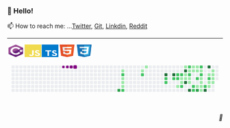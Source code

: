 
<!-- Title -->
<h3 align="left">👋 Hello!</h3>

<!-- About -->
📫 How to reach me: ...[Twitter](https://twitter.com/Brun0Freschi), [Git](https://github.com/BrunoFreschi), [Linkdin](https://www.linkedin.com/in/bruno-dos-santos-freschi-b61464206/), [Reddit](https://www.reddit.com/user/Brun0Freschi)

***

<!-- Image -->
  <img align="left" alt="Marcos-Csharp" height="30" width="40" src="https://raw.githubusercontent.com/devicons/devicon/master/icons/csharp/csharp-original.svg">
  <img align="left" alt="Marcos-Js" height="30" width="40" src="https://raw.githubusercontent.com/devicons/devicon/master/icons/javascript/javascript-plain.svg">
  <img align="left" alt="Marcos-Ts" height="30" width="40" src="https://raw.githubusercontent.com/devicons/devicon/master/icons/typescript/typescript-plain.svg">
  <img align="left" alt="Marcos-HTML" height="30" width="40" src="https://raw.githubusercontent.com/devicons/devicon/master/icons/html5/html5-original.svg">
  <img align="left" alt="Marcos-CSS" height="30" width="40" src="https://raw.githubusercontent.com/devicons/devicon/master/icons/css3/css3-original.svg">


<svg viewBox="-16 -32 880 192" width="880" height="192" xmlns="http://www.w3.org/2000/svg"><style>@keyframes c0{62.18%{fill:var(--c3)}62.2%,to{fill:var(--ce)}}@keyframes c1{10.59%{fill:var(--c1)}10.61%,to{fill:var(--ce)}}@keyframes c2{60.41%{fill:var(--c2)}60.43%,to{fill:var(--ce)}}@keyframes c3{12%{fill:var(--c1)}12.02%,to{fill:var(--ce)}}@keyframes c4{12.36%{fill:var(--c1)}12.38%,to{fill:var(--ce)}}@keyframes c5{12.71%{fill:var(--c1)}12.73%,to{fill:var(--ce)}}@keyframes c6{61.83%{fill:var(--c2)}61.85%,to{fill:var(--ce)}}@keyframes c7{15.89%{fill:var(--c1)}15.91%,to{fill:var(--ce)}}@keyframes c8{58.65%{fill:var(--c2)}58.67%,to{fill:var(--ce)}}@keyframes c9{16.6%{fill:var(--c1)}16.62%,to{fill:var(--ce)}}@keyframes ca{77.02%{fill:var(--c4)}77.04%,to{fill:var(--ce)}}@keyframes cb{55.47%{fill:var(--c2)}55.49%,to{fill:var(--ce)}}@keyframes cc{55.82%{fill:var(--c2)}55.84%,to{fill:var(--ce)}}@keyframes cd{76.32%{fill:var(--c4)}76.34%,to{fill:var(--ce)}}@keyframes ce{54.76%{fill:var(--c2)}54.78%,to{fill:var(--ce)}}@keyframes cf{54.05%{fill:var(--c2)}54.07%,to{fill:var(--ce)}}@keyframes cg{54.41%{fill:var(--c2)}54.43%,to{fill:var(--ce)}}@keyframes ch{31.09%{fill:var(--c1)}31.11%,to{fill:var(--ce)}}@keyframes ci{53.7%{fill:var(--c2)}53.72%,to{fill:var(--ce)}}@keyframes cj{30.03%{fill:var(--c1)}30.05%,to{fill:var(--ce)}}@keyframes ck{30.38%{fill:var(--c1)}30.4%,to{fill:var(--ce)}}@keyframes cl{52.64%{fill:var(--c2)}52.66%,to{fill:var(--ce)}}@keyframes cm{20.13%{fill:var(--c1)}20.15%,to{fill:var(--ce)}}@keyframes cn{74.9%{fill:var(--c4)}74.92%,to{fill:var(--ce)}}@keyframes co{43.45%{fill:var(--c1)}43.47%,to{fill:var(--ce)}}@keyframes cp{29.67%{fill:var(--c1)}29.69%,to{fill:var(--ce)}}@keyframes cq{73.84%{fill:var(--c4)}73.86%,to{fill:var(--ce)}}@keyframes cr{40.98%{fill:var(--c2)}41%,to{fill:var(--ce)}}@keyframes cs{40.63%{fill:var(--c1)}40.65%,to{fill:var(--ce)}}@keyframes ct{43.81%{fill:var(--c2)}43.83%,to{fill:var(--ce)}}@keyframes cu{29.32%{fill:var(--c1)}29.34%,to{fill:var(--ce)}}@keyframes cv{33.21%{fill:var(--c1)}33.23%,to{fill:var(--ce)}}@keyframes cw{72.78%{fill:var(--c4)}72.8%,to{fill:var(--ce)}}@keyframes cx{21.54%{fill:var(--c1)}21.56%,to{fill:var(--ce)}}@keyframes cy{27.55%{fill:var(--c1)}27.57%,to{fill:var(--ce)}}@keyframes cz{50.17%{fill:var(--c2)}50.19%,to{fill:var(--ce)}}@keyframes c10{50.52%{fill:var(--c2)}50.54%,to{fill:var(--ce)}}@keyframes c11{21.9%{fill:var(--c1)}21.92%,to{fill:var(--ce)}}@keyframes c12{22.25%{fill:var(--c1)}22.27%,to{fill:var(--ce)}}@keyframes c13{46.99%{fill:var(--c2)}47.01%,to{fill:var(--ce)}}@keyframes c14{34.27%{fill:var(--c1)}34.29%,to{fill:var(--ce)}}@keyframes c15{69.95%{fill:var(--c3)}69.97%,to{fill:var(--ce)}}@keyframes c16{45.57%{fill:var(--c2)}45.59%,to{fill:var(--ce)}}@keyframes c17{22.6%{fill:var(--c1)}22.62%,to{fill:var(--ce)}}@keyframes c18{44.87%{fill:var(--c2)}44.89%,to{fill:var(--ce)}}@keyframes c19{25.43%{fill:var(--c1)}25.45%,to{fill:var(--ce)}}@keyframes c1a{25.79%{fill:var(--c1)}25.81%,to{fill:var(--ce)}}@keyframes c1b{34.62%{fill:var(--c1)}34.64%,to{fill:var(--ce)}}@keyframes c1c{34.97%{fill:var(--c1)}34.99%,to{fill:var(--ce)}}@keyframes c1d{49.11%{fill:var(--c2)}49.13%,to{fill:var(--ce)}}@keyframes c1e{70.66%{fill:var(--c4)}70.68%,to{fill:var(--ce)}}@keyframes c1f{81.62%{fill:var(--c4)}81.64%,to{fill:var(--ce)}}@keyframes c1g{24.37%{fill:var(--c1)}24.39%,to{fill:var(--ce)}}@keyframes c1h{48.05%{fill:var(--c2)}48.07%,to{fill:var(--ce)}}@keyframes c1i{37.09%{fill:var(--c1)}37.11%,to{fill:var(--ce)}}@keyframes c1j{36.74%{fill:var(--c1)}36.76%,to{fill:var(--ce)}}@keyframes c1k{23.66%{fill:var(--c1)}23.68%,to{fill:var(--ce)}}@keyframes c1l{24.02%{fill:var(--c1)}24.04%,to{fill:var(--ce)}}@keyframes c1m{37.8%{fill:var(--c1)}37.82%,to{fill:var(--ce)}}@keyframes c1n{37.45%{fill:var(--c1)}37.47%,to{fill:var(--ce)}}@keyframes u0{10.59%{transform:scale(0,1)}10.61%,12%{transform:scale(.03,1)}12.02%,12.36%{transform:scale(.06,1)}12.38%,12.71%{transform:scale(.1,1)}12.73%,15.89%{transform:scale(.13,1)}15.91%,16.6%{transform:scale(.16,1)}16.62%,20.13%{transform:scale(.19,1)}20.15%,21.54%{transform:scale(.23,1)}21.56%,21.9%{transform:scale(.26,1)}21.92%,22.25%{transform:scale(.29,1)}22.27%,22.6%{transform:scale(.32,1)}22.62%,23.66%{transform:scale(.35,1)}23.68%,24.02%{transform:scale(.39,1)}24.04%,24.37%{transform:scale(.42,1)}24.39%,25.43%{transform:scale(.45,1)}25.45%,25.79%{transform:scale(.48,1)}25.81%,27.55%{transform:scale(.52,1)}27.57%,29.32%{transform:scale(.55,1)}29.34%,29.67%{transform:scale(.58,1)}29.69%,30.03%{transform:scale(.61,1)}30.05%,30.38%{transform:scale(.65,1)}30.4%,31.09%{transform:scale(.68,1)}31.11%,33.21%{transform:scale(.71,1)}33.23%,34.27%{transform:scale(.74,1)}34.29%,34.62%{transform:scale(.77,1)}34.64%,34.97%{transform:scale(.81,1)}34.99%,36.74%{transform:scale(.84,1)}36.76%,37.09%{transform:scale(.87,1)}37.11%,37.45%{transform:scale(.9,1)}37.47%,37.8%{transform:scale(.94,1)}37.82%,40.63%{transform:scale(.97,1)}40.65%,to{transform:scale(1,1)}}@keyframes u1{40.98%{transform:scale(0,1)}41%,to{transform:scale(1,1)}}@keyframes u2{43.45%{transform:scale(0,1)}43.47%,to{transform:scale(1,1)}}@keyframes u3{43.81%{transform:scale(0,1)}43.83%,44.87%{transform:scale(.06,1)}44.89%,45.57%{transform:scale(.11,1)}45.59%,46.99%{transform:scale(.17,1)}47.01%,48.05%{transform:scale(.22,1)}48.07%,49.11%{transform:scale(.28,1)}49.13%,50.17%{transform:scale(.33,1)}50.19%,50.52%{transform:scale(.39,1)}50.54%,52.64%{transform:scale(.44,1)}52.66%,53.7%{transform:scale(.5,1)}53.72%,54.05%{transform:scale(.56,1)}54.07%,54.41%{transform:scale(.61,1)}54.43%,54.76%{transform:scale(.67,1)}54.78%,55.47%{transform:scale(.72,1)}55.49%,55.82%{transform:scale(.78,1)}55.84%,58.65%{transform:scale(.83,1)}58.67%,60.41%{transform:scale(.89,1)}60.43%,61.83%{transform:scale(.94,1)}61.85%,to{transform:scale(1,1)}}@keyframes u4{62.18%{transform:scale(0,1)}62.2%,69.95%{transform:scale(.5,1)}69.97%,to{transform:scale(1,1)}}@keyframes u5{70.66%{transform:scale(0,1)}70.68%,72.78%{transform:scale(.14,1)}72.8%,73.84%{transform:scale(.29,1)}73.86%,74.9%{transform:scale(.43,1)}74.92%,76.32%{transform:scale(.57,1)}76.34%,77.02%{transform:scale(.71,1)}77.04%,81.62%{transform:scale(.86,1)}81.64%,to{transform:scale(1,1)}}@keyframes s0{0%,99.65%{transform:translate(0,-16px)}.35%{transform:translate(0,0)}10.25%{transform:translate(448px,0)}10.6%{transform:translate(448px,16px)}10.95%{transform:translate(464px,16px)}11.66%{transform:translate(464px,48px)}12.01%{transform:translate(448px,48px)}12.72%{transform:translate(448px,80px)}14.13%{transform:translate(512px,80px)}15.55%{transform:translate(512px,16px)}16.25%{transform:translate(544px,16px)}16.61%{transform:translate(544px,0)}20.14%{transform:translate(704px,0)}20.49%{transform:translate(704px,-16px)}21.2%{transform:translate(736px,-16px)}21.55%,41.34%{transform:translate(736px,0)}21.91%,45.94%{transform:translate(752px,0)}22.26%,27.92%{transform:translate(752px,16px)}23.67%{transform:translate(816px,16px)}24.03%,38.16%{transform:translate(816px,32px)}24.73%,38.87%{transform:translate(784px,32px)}25.09%{transform:translate(784px,48px)}25.44%{transform:translate(768px,48px)}25.8%{transform:translate(768px,64px)}26.5%{transform:translate(736px,64px)}27.56%{transform:translate(736px,16px)}28.27%{transform:translate(752px,32px)}28.62%{transform:translate(736px,32px)}28.98%,42.4%{transform:translate(736px,48px)}30.04%{transform:translate(688px,48px)}30.39%{transform:translate(688px,64px)}30.74%{transform:translate(672px,64px)}31.45%{transform:translate(672px,96px)}32.16%,73.14%{transform:translate(704px,96px)}32.51%,52.3%{transform:translate(704px,80px)}32.86%,72.44%{transform:translate(720px,80px)}33.22%{transform:translate(720px,64px)}33.92%{transform:translate(752px,64px)}34.28%,69.61%{transform:translate(752px,80px)}34.63%{transform:translate(768px,80px)}35.34%{transform:translate(768px,112px)}36.04%{transform:translate(800px,112px)}37.1%,48.41%{transform:translate(800px,64px)}37.46%{transform:translate(816px,64px)}39.22%{transform:translate(784px,16px)}40.64%{transform:translate(720px,16px)}40.99%{transform:translate(720px,0)}43.11%{transform:translate(704px,48px)}43.46%{transform:translate(704px,32px)}44.88%{transform:translate(768px,32px)}45.58%{transform:translate(768px,0)}47%{transform:translate(752px,48px)}48.06%{transform:translate(800px,48px)}48.76%{transform:translate(784px,64px)}49.12%,71.02%{transform:translate(784px,80px)}50.18%{transform:translate(736px,80px)}50.88%{transform:translate(736px,112px)}51.59%{transform:translate(704px,112px)}52.65%{transform:translate(688px,80px)}53.71%{transform:translate(688px,32px)}54.06%{transform:translate(672px,32px)}54.42%{transform:translate(672px,48px)}55.48%{transform:translate(624px,48px)}55.83%{transform:translate(624px,64px)}56.18%{transform:translate(608px,64px)}56.89%{transform:translate(608px,32px)}60.42%{transform:translate(448px,32px)}61.84%{transform:translate(448px,96px)}62.19%{transform:translate(432px,96px)}62.54%{transform:translate(432px,80px)}69.96%{transform:translate(752px,96px)}70.67%{transform:translate(784px,96px)}72.79%{transform:translate(720px,96px)}74.91%{transform:translate(704px,16px)}75.97%{transform:translate(656px,16px)}76.33%{transform:translate(656px,32px)}77.03%{transform:translate(624px,32px)}77.39%{transform:translate(624px,16px)}81.27%{transform:translate(800px,16px)}81.63%{transform:translate(800px,0)}97.88%{transform:translate(64px,0)}98.23%{transform:translate(64px,-16px)}}@keyframes s1{0%,99.65%{transform:translate(16px,-16px)}.35%{transform:translate(0,-16px)}.71%{transform:translate(0,0)}10.6%{transform:translate(448px,0)}10.95%{transform:translate(448px,16px)}11.31%{transform:translate(464px,16px)}12.01%{transform:translate(464px,48px)}12.37%{transform:translate(448px,48px)}13.07%{transform:translate(448px,80px)}14.49%{transform:translate(512px,80px)}15.9%{transform:translate(512px,16px)}16.61%{transform:translate(544px,16px)}16.96%{transform:translate(544px,0)}20.49%{transform:translate(704px,0)}20.85%{transform:translate(704px,-16px)}21.55%{transform:translate(736px,-16px)}21.91%,41.7%{transform:translate(736px,0)}22.26%,46.29%{transform:translate(752px,0)}22.61%,28.27%{transform:translate(752px,16px)}24.03%{transform:translate(816px,16px)}24.38%,38.52%{transform:translate(816px,32px)}25.09%,39.22%{transform:translate(784px,32px)}25.44%{transform:translate(784px,48px)}25.8%{transform:translate(768px,48px)}26.15%{transform:translate(768px,64px)}26.86%{transform:translate(736px,64px)}27.92%{transform:translate(736px,16px)}28.62%{transform:translate(752px,32px)}28.98%{transform:translate(736px,32px)}29.33%,42.76%{transform:translate(736px,48px)}30.39%{transform:translate(688px,48px)}30.74%{transform:translate(688px,64px)}31.1%{transform:translate(672px,64px)}31.8%{transform:translate(672px,96px)}32.51%,73.5%{transform:translate(704px,96px)}32.86%,52.65%{transform:translate(704px,80px)}33.22%,72.79%{transform:translate(720px,80px)}33.57%{transform:translate(720px,64px)}34.28%{transform:translate(752px,64px)}34.63%,69.96%{transform:translate(752px,80px)}34.98%{transform:translate(768px,80px)}35.69%{transform:translate(768px,112px)}36.4%{transform:translate(800px,112px)}37.46%,48.76%{transform:translate(800px,64px)}37.81%{transform:translate(816px,64px)}39.58%{transform:translate(784px,16px)}40.99%{transform:translate(720px,16px)}41.34%{transform:translate(720px,0)}43.46%{transform:translate(704px,48px)}43.82%{transform:translate(704px,32px)}45.23%{transform:translate(768px,32px)}45.94%{transform:translate(768px,0)}47.35%{transform:translate(752px,48px)}48.41%{transform:translate(800px,48px)}49.12%{transform:translate(784px,64px)}49.47%,71.38%{transform:translate(784px,80px)}50.53%{transform:translate(736px,80px)}51.24%{transform:translate(736px,112px)}51.94%{transform:translate(704px,112px)}53%{transform:translate(688px,80px)}54.06%{transform:translate(688px,32px)}54.42%{transform:translate(672px,32px)}54.77%{transform:translate(672px,48px)}55.83%{transform:translate(624px,48px)}56.18%{transform:translate(624px,64px)}56.54%{transform:translate(608px,64px)}57.24%{transform:translate(608px,32px)}60.78%{transform:translate(448px,32px)}62.19%{transform:translate(448px,96px)}62.54%{transform:translate(432px,96px)}62.9%{transform:translate(432px,80px)}70.32%{transform:translate(752px,96px)}71.02%{transform:translate(784px,96px)}73.14%{transform:translate(720px,96px)}75.27%{transform:translate(704px,16px)}76.33%{transform:translate(656px,16px)}76.68%{transform:translate(656px,32px)}77.39%{transform:translate(624px,32px)}77.74%{transform:translate(624px,16px)}81.63%{transform:translate(800px,16px)}81.98%{transform:translate(800px,0)}98.23%{transform:translate(64px,0)}98.59%{transform:translate(64px,-16px)}}@keyframes s2{0%,99.65%{transform:translate(32px,-16px)}.71%{transform:translate(0,-16px)}1.06%{transform:translate(0,0)}10.95%{transform:translate(448px,0)}11.31%{transform:translate(448px,16px)}11.66%{transform:translate(464px,16px)}12.37%{transform:translate(464px,48px)}12.72%{transform:translate(448px,48px)}13.43%{transform:translate(448px,80px)}14.84%{transform:translate(512px,80px)}16.25%{transform:translate(512px,16px)}16.96%{transform:translate(544px,16px)}17.31%{transform:translate(544px,0)}20.85%{transform:translate(704px,0)}21.2%{transform:translate(704px,-16px)}21.91%{transform:translate(736px,-16px)}22.26%,42.05%{transform:translate(736px,0)}22.61%,46.64%{transform:translate(752px,0)}22.97%,28.62%{transform:translate(752px,16px)}24.38%{transform:translate(816px,16px)}24.73%,38.87%{transform:translate(816px,32px)}25.44%,39.58%{transform:translate(784px,32px)}25.8%{transform:translate(784px,48px)}26.15%{transform:translate(768px,48px)}26.5%{transform:translate(768px,64px)}27.21%{transform:translate(736px,64px)}28.27%{transform:translate(736px,16px)}28.98%{transform:translate(752px,32px)}29.33%{transform:translate(736px,32px)}29.68%,43.11%{transform:translate(736px,48px)}30.74%{transform:translate(688px,48px)}31.1%{transform:translate(688px,64px)}31.45%{transform:translate(672px,64px)}32.16%{transform:translate(672px,96px)}32.86%,73.85%{transform:translate(704px,96px)}33.22%,53%{transform:translate(704px,80px)}33.57%,73.14%{transform:translate(720px,80px)}33.92%{transform:translate(720px,64px)}34.63%{transform:translate(752px,64px)}34.98%,70.32%{transform:translate(752px,80px)}35.34%{transform:translate(768px,80px)}36.04%{transform:translate(768px,112px)}36.75%{transform:translate(800px,112px)}37.81%,49.12%{transform:translate(800px,64px)}38.16%{transform:translate(816px,64px)}39.93%{transform:translate(784px,16px)}41.34%{transform:translate(720px,16px)}41.7%{transform:translate(720px,0)}43.82%{transform:translate(704px,48px)}44.17%{transform:translate(704px,32px)}45.58%{transform:translate(768px,32px)}46.29%{transform:translate(768px,0)}47.7%{transform:translate(752px,48px)}48.76%{transform:translate(800px,48px)}49.47%{transform:translate(784px,64px)}49.82%,71.73%{transform:translate(784px,80px)}50.88%{transform:translate(736px,80px)}51.59%{transform:translate(736px,112px)}52.3%{transform:translate(704px,112px)}53.36%{transform:translate(688px,80px)}54.42%{transform:translate(688px,32px)}54.77%{transform:translate(672px,32px)}55.12%{transform:translate(672px,48px)}56.18%{transform:translate(624px,48px)}56.54%{transform:translate(624px,64px)}56.89%{transform:translate(608px,64px)}57.6%{transform:translate(608px,32px)}61.13%{transform:translate(448px,32px)}62.54%{transform:translate(448px,96px)}62.9%{transform:translate(432px,96px)}63.25%{transform:translate(432px,80px)}70.67%{transform:translate(752px,96px)}71.38%{transform:translate(784px,96px)}73.5%{transform:translate(720px,96px)}75.62%{transform:translate(704px,16px)}76.68%{transform:translate(656px,16px)}77.03%{transform:translate(656px,32px)}77.74%{transform:translate(624px,32px)}78.09%{transform:translate(624px,16px)}81.98%{transform:translate(800px,16px)}82.33%{transform:translate(800px,0)}98.59%{transform:translate(64px,0)}98.94%{transform:translate(64px,-16px)}}@keyframes s3{0%,99.65%{transform:translate(48px,-16px)}1.06%{transform:translate(0,-16px)}1.41%{transform:translate(0,0)}11.31%{transform:translate(448px,0)}11.66%{transform:translate(448px,16px)}12.01%{transform:translate(464px,16px)}12.72%{transform:translate(464px,48px)}13.07%{transform:translate(448px,48px)}13.78%{transform:translate(448px,80px)}15.19%{transform:translate(512px,80px)}16.61%{transform:translate(512px,16px)}17.31%{transform:translate(544px,16px)}17.67%{transform:translate(544px,0)}21.2%{transform:translate(704px,0)}21.55%{transform:translate(704px,-16px)}22.26%{transform:translate(736px,-16px)}22.61%,42.4%{transform:translate(736px,0)}22.97%,47%{transform:translate(752px,0)}23.32%,28.98%{transform:translate(752px,16px)}24.73%{transform:translate(816px,16px)}25.09%,39.22%{transform:translate(816px,32px)}25.8%,39.93%{transform:translate(784px,32px)}26.15%{transform:translate(784px,48px)}26.5%{transform:translate(768px,48px)}26.86%{transform:translate(768px,64px)}27.56%{transform:translate(736px,64px)}28.62%{transform:translate(736px,16px)}29.33%{transform:translate(752px,32px)}29.68%{transform:translate(736px,32px)}30.04%,43.46%{transform:translate(736px,48px)}31.1%{transform:translate(688px,48px)}31.45%{transform:translate(688px,64px)}31.8%{transform:translate(672px,64px)}32.51%{transform:translate(672px,96px)}33.22%,74.2%{transform:translate(704px,96px)}33.57%,53.36%{transform:translate(704px,80px)}33.92%,73.5%{transform:translate(720px,80px)}34.28%{transform:translate(720px,64px)}34.98%{transform:translate(752px,64px)}35.34%,70.67%{transform:translate(752px,80px)}35.69%{transform:translate(768px,80px)}36.4%{transform:translate(768px,112px)}37.1%{transform:translate(800px,112px)}38.16%,49.47%{transform:translate(800px,64px)}38.52%{transform:translate(816px,64px)}40.28%{transform:translate(784px,16px)}41.7%{transform:translate(720px,16px)}42.05%{transform:translate(720px,0)}44.17%{transform:translate(704px,48px)}44.52%{transform:translate(704px,32px)}45.94%{transform:translate(768px,32px)}46.64%{transform:translate(768px,0)}48.06%{transform:translate(752px,48px)}49.12%{transform:translate(800px,48px)}49.82%{transform:translate(784px,64px)}50.18%,72.08%{transform:translate(784px,80px)}51.24%{transform:translate(736px,80px)}51.94%{transform:translate(736px,112px)}52.65%{transform:translate(704px,112px)}53.71%{transform:translate(688px,80px)}54.77%{transform:translate(688px,32px)}55.12%{transform:translate(672px,32px)}55.48%{transform:translate(672px,48px)}56.54%{transform:translate(624px,48px)}56.89%{transform:translate(624px,64px)}57.24%{transform:translate(608px,64px)}57.95%{transform:translate(608px,32px)}61.48%{transform:translate(448px,32px)}62.9%{transform:translate(448px,96px)}63.25%{transform:translate(432px,96px)}63.6%{transform:translate(432px,80px)}71.02%{transform:translate(752px,96px)}71.73%{transform:translate(784px,96px)}73.85%{transform:translate(720px,96px)}75.97%{transform:translate(704px,16px)}77.03%{transform:translate(656px,16px)}77.39%{transform:translate(656px,32px)}78.09%{transform:translate(624px,32px)}78.45%{transform:translate(624px,16px)}82.33%{transform:translate(800px,16px)}82.69%{transform:translate(800px,0)}98.94%{transform:translate(64px,0)}99.29%{transform:translate(64px,-16px)}}:root{--cb:#1b1f230a;--cs:purple;--ce:#ebedf0;--c0:#ebedf0;--c1:#9be9a8;--c2:#40c463;--c3:#30a14e;--c4:#216e39}@media (prefers-color-scheme:dark){:root{--cb:#1b1f230a;--cs:purple;--ce:#161b22;--c1:#01311f;--c2:#034525;--c3:#0f6d31;--c4:#00c647}}.c{shape-rendering:geometricPrecision;rx:2;ry:2;fill:var(--ce);stroke-width:1px;stroke:var(--cb);animation:none 28300ms linear infinite}.c.c0{fill:var(--c3);animation-name:c0}.c.c1{fill:var(--c1);animation-name:c1}.c.c2{fill:var(--c2);animation-name:c2}.c.c3,.c.c4,.c.c5{fill:var(--c1);animation-name:c3}.c.c4,.c.c5{animation-name:c4}.c.c5{animation-name:c5}.c.c6{fill:var(--c2);animation-name:c6}.c.c7{fill:var(--c1);animation-name:c7}.c.c8{fill:var(--c2);animation-name:c8}.c.c9{fill:var(--c1);animation-name:c9}.c.ca{fill:var(--c4);animation-name:ca}.c.cb,.c.cc{fill:var(--c2);animation-name:cb}.c.cc{animation-name:cc}.c.cd{fill:var(--c4);animation-name:cd}.c.ce,.c.cf,.c.cg{fill:var(--c2);animation-name:ce}.c.cf,.c.cg{animation-name:cf}.c.cg{animation-name:cg}.c.ch{fill:var(--c1);animation-name:ch}.c.ci{fill:var(--c2);animation-name:ci}.c.cj,.c.ck{fill:var(--c1);animation-name:cj}.c.ck{animation-name:ck}.c.cl{fill:var(--c2);animation-name:cl}.c.cm{fill:var(--c1);animation-name:cm}.c.cn{fill:var(--c4);animation-name:cn}.c.co,.c.cp{fill:var(--c1);animation-name:co}.c.cp{animation-name:cp}.c.cq{fill:var(--c4);animation-name:cq}.c.cr{fill:var(--c2);animation-name:cr}.c.cs{fill:var(--c1);animation-name:cs}.c.ct{fill:var(--c2);animation-name:ct}.c.cu,.c.cv{fill:var(--c1);animation-name:cu}.c.cv{animation-name:cv}.c.cw{fill:var(--c4);animation-name:cw}.c.cx,.c.cy{fill:var(--c1);animation-name:cx}.c.cy{animation-name:cy}.c.c10,.c.cz{fill:var(--c2);animation-name:cz}.c.c10{animation-name:c10}.c.c11,.c.c12{fill:var(--c1);animation-name:c11}.c.c12{animation-name:c12}.c.c13{fill:var(--c2);animation-name:c13}.c.c14{fill:var(--c1);animation-name:c14}.c.c15{fill:var(--c3);animation-name:c15}.c.c16{fill:var(--c2);animation-name:c16}.c.c17{fill:var(--c1);animation-name:c17}.c.c18{fill:var(--c2);animation-name:c18}.c.c19{fill:var(--c1);animation-name:c19}.c.c1a,.c.c1b,.c.c1c{fill:var(--c1);animation-name:c1a}.c.c1b,.c.c1c{animation-name:c1b}.c.c1c{animation-name:c1c}.c.c1d{fill:var(--c2);animation-name:c1d}.c.c1e,.c.c1f{fill:var(--c4);animation-name:c1e}.c.c1f{animation-name:c1f}.c.c1g{fill:var(--c1);animation-name:c1g}.c.c1h{fill:var(--c2);animation-name:c1h}.c.c1i,.c.c1j,.c.c1k{fill:var(--c1);animation-name:c1i}.c.c1j,.c.c1k{animation-name:c1j}.c.c1k{animation-name:c1k}.c.c1l,.c.c1m,.c.c1n{fill:var(--c1);animation-name:c1l}.c.c1m,.c.c1n{animation-name:c1m}.c.c1n{animation-name:c1n}.s,.u{animation:none linear 28300ms infinite}.u,.u.u0{transform-origin:0 0}.u{transform:scale(0,1)}.u.u0{fill:var(--c1);animation-name:u0}.u.u1{fill:var(--c2);animation-name:u1;transform-origin:438.1px 0}.u.u2{fill:var(--c1);animation-name:u2;transform-origin:452.3px 0}.u.u3{fill:var(--c2);animation-name:u3;transform-origin:466.4px 0}.u.u4{fill:var(--c3);animation-name:u4;transform-origin:720.8px 0}.u.u5{fill:var(--c4);animation-name:u5;transform-origin:749.1px 0}.s{shape-rendering:geometricPrecision;fill:var(--cs)}.s.s0{transform:translate(0,-16px);animation-name:s0}.s.s1{transform:translate(16px,-16px);animation-name:s1}.s.s2{transform:translate(32px,-16px);animation-name:s2}.s.s3{transform:translate(48px,-16px);animation-name:s3}</style><rect class="c" x="2" y="2" width="12" height="12"/><rect class="c" x="2" y="18" width="12" height="12"/><rect class="c" x="2" y="34" width="12" height="12"/><rect class="c" x="2" y="50" width="12" height="12"/><rect class="c" x="2" y="66" width="12" height="12"/><rect class="c" x="2" y="82" width="12" height="12"/><rect class="c" x="2" y="98" width="12" height="12"/><rect class="c" x="18" y="2" width="12" height="12"/><rect class="c" x="18" y="18" width="12" height="12"/><rect class="c" x="18" y="34" width="12" height="12"/><rect class="c" x="18" y="50" width="12" height="12"/><rect class="c" x="18" y="66" width="12" height="12"/><rect class="c" x="18" y="82" width="12" height="12"/><rect class="c" x="18" y="98" width="12" height="12"/><rect class="c" x="34" y="2" width="12" height="12"/><rect class="c" x="34" y="18" width="12" height="12"/><rect class="c" x="34" y="34" width="12" height="12"/><rect class="c" x="34" y="50" width="12" height="12"/><rect class="c" x="34" y="66" width="12" height="12"/><rect class="c" x="34" y="82" width="12" height="12"/><rect class="c" x="34" y="98" width="12" height="12"/><rect class="c" x="50" y="2" width="12" height="12"/><rect class="c" x="50" y="18" width="12" height="12"/><rect class="c" x="50" y="34" width="12" height="12"/><rect class="c" x="50" y="50" width="12" height="12"/><rect class="c" x="50" y="66" width="12" height="12"/><rect class="c" x="50" y="82" width="12" height="12"/><rect class="c" x="50" y="98" width="12" height="12"/><rect class="c" x="66" y="2" width="12" height="12"/><rect class="c" x="66" y="18" width="12" height="12"/><rect class="c" x="66" y="34" width="12" height="12"/><rect class="c" x="66" y="50" width="12" height="12"/><rect class="c" x="66" y="66" width="12" height="12"/><rect class="c" x="66" y="82" width="12" height="12"/><rect class="c" x="66" y="98" width="12" height="12"/><rect class="c" x="82" y="2" width="12" height="12"/><rect class="c" x="82" y="18" width="12" height="12"/><rect class="c" x="82" y="34" width="12" height="12"/><rect class="c" x="82" y="50" width="12" height="12"/><rect class="c" x="82" y="66" width="12" height="12"/><rect class="c" x="82" y="82" width="12" height="12"/><rect class="c" x="82" y="98" width="12" height="12"/><rect class="c" x="98" y="2" width="12" height="12"/><rect class="c" x="98" y="18" width="12" height="12"/><rect class="c" x="98" y="34" width="12" height="12"/><rect class="c" x="98" y="50" width="12" height="12"/><rect class="c" x="98" y="66" width="12" height="12"/><rect class="c" x="98" y="82" width="12" height="12"/><rect class="c" x="98" y="98" width="12" height="12"/><rect class="c" x="114" y="2" width="12" height="12"/><rect class="c" x="114" y="18" width="12" height="12"/><rect class="c" x="114" y="34" width="12" height="12"/><rect class="c" x="114" y="50" width="12" height="12"/><rect class="c" x="114" y="66" width="12" height="12"/><rect class="c" x="114" y="82" width="12" height="12"/><rect class="c" x="114" y="98" width="12" height="12"/><rect class="c" x="130" y="2" width="12" height="12"/><rect class="c" x="130" y="18" width="12" height="12"/><rect class="c" x="130" y="34" width="12" height="12"/><rect class="c" x="130" y="50" width="12" height="12"/><rect class="c" x="130" y="66" width="12" height="12"/><rect class="c" x="130" y="82" width="12" height="12"/><rect class="c" x="130" y="98" width="12" height="12"/><rect class="c" x="146" y="2" width="12" height="12"/><rect class="c" x="146" y="18" width="12" height="12"/><rect class="c" x="146" y="34" width="12" height="12"/><rect class="c" x="146" y="50" width="12" height="12"/><rect class="c" x="146" y="66" width="12" height="12"/><rect class="c" x="146" y="82" width="12" height="12"/><rect class="c" x="146" y="98" width="12" height="12"/><rect class="c" x="162" y="2" width="12" height="12"/><rect class="c" x="162" y="18" width="12" height="12"/><rect class="c" x="162" y="34" width="12" height="12"/><rect class="c" x="162" y="50" width="12" height="12"/><rect class="c" x="162" y="66" width="12" height="12"/><rect class="c" x="162" y="82" width="12" height="12"/><rect class="c" x="162" y="98" width="12" height="12"/><rect class="c" x="178" y="2" width="12" height="12"/><rect class="c" x="178" y="18" width="12" height="12"/><rect class="c" x="178" y="34" width="12" height="12"/><rect class="c" x="178" y="50" width="12" height="12"/><rect class="c" x="178" y="66" width="12" height="12"/><rect class="c" x="178" y="82" width="12" height="12"/><rect class="c" x="178" y="98" width="12" height="12"/><rect class="c" x="194" y="2" width="12" height="12"/><rect class="c" x="194" y="18" width="12" height="12"/><rect class="c" x="194" y="34" width="12" height="12"/><rect class="c" x="194" y="50" width="12" height="12"/><rect class="c" x="194" y="66" width="12" height="12"/><rect class="c" x="194" y="82" width="12" height="12"/><rect class="c" x="194" y="98" width="12" height="12"/><rect class="c" x="210" y="2" width="12" height="12"/><rect class="c" x="210" y="18" width="12" height="12"/><rect class="c" x="210" y="34" width="12" height="12"/><rect class="c" x="210" y="50" width="12" height="12"/><rect class="c" x="210" y="66" width="12" height="12"/><rect class="c" x="210" y="82" width="12" height="12"/><rect class="c" x="210" y="98" width="12" height="12"/><rect class="c" x="226" y="2" width="12" height="12"/><rect class="c" x="226" y="18" width="12" height="12"/><rect class="c" x="226" y="34" width="12" height="12"/><rect class="c" x="226" y="50" width="12" height="12"/><rect class="c" x="226" y="66" width="12" height="12"/><rect class="c" x="226" y="82" width="12" height="12"/><rect class="c" x="226" y="98" width="12" height="12"/><rect class="c" x="242" y="2" width="12" height="12"/><rect class="c" x="242" y="18" width="12" height="12"/><rect class="c" x="242" y="34" width="12" height="12"/><rect class="c" x="242" y="50" width="12" height="12"/><rect class="c" x="242" y="66" width="12" height="12"/><rect class="c" x="242" y="82" width="12" height="12"/><rect class="c" x="242" y="98" width="12" height="12"/><rect class="c" x="258" y="2" width="12" height="12"/><rect class="c" x="258" y="18" width="12" height="12"/><rect class="c" x="258" y="34" width="12" height="12"/><rect class="c" x="258" y="50" width="12" height="12"/><rect class="c" x="258" y="66" width="12" height="12"/><rect class="c" x="258" y="82" width="12" height="12"/><rect class="c" x="258" y="98" width="12" height="12"/><rect class="c" x="274" y="2" width="12" height="12"/><rect class="c" x="274" y="18" width="12" height="12"/><rect class="c" x="274" y="34" width="12" height="12"/><rect class="c" x="274" y="50" width="12" height="12"/><rect class="c" x="274" y="66" width="12" height="12"/><rect class="c" x="274" y="82" width="12" height="12"/><rect class="c" x="274" y="98" width="12" height="12"/><rect class="c" x="290" y="2" width="12" height="12"/><rect class="c" x="290" y="18" width="12" height="12"/><rect class="c" x="290" y="34" width="12" height="12"/><rect class="c" x="290" y="50" width="12" height="12"/><rect class="c" x="290" y="66" width="12" height="12"/><rect class="c" x="290" y="82" width="12" height="12"/><rect class="c" x="290" y="98" width="12" height="12"/><rect class="c" x="306" y="2" width="12" height="12"/><rect class="c" x="306" y="18" width="12" height="12"/><rect class="c" x="306" y="34" width="12" height="12"/><rect class="c" x="306" y="50" width="12" height="12"/><rect class="c" x="306" y="66" width="12" height="12"/><rect class="c" x="306" y="82" width="12" height="12"/><rect class="c" x="306" y="98" width="12" height="12"/><rect class="c" x="322" y="2" width="12" height="12"/><rect class="c" x="322" y="18" width="12" height="12"/><rect class="c" x="322" y="34" width="12" height="12"/><rect class="c" x="322" y="50" width="12" height="12"/><rect class="c" x="322" y="66" width="12" height="12"/><rect class="c" x="322" y="82" width="12" height="12"/><rect class="c" x="322" y="98" width="12" height="12"/><rect class="c" x="338" y="2" width="12" height="12"/><rect class="c" x="338" y="18" width="12" height="12"/><rect class="c" x="338" y="34" width="12" height="12"/><rect class="c" x="338" y="50" width="12" height="12"/><rect class="c" x="338" y="66" width="12" height="12"/><rect class="c" x="338" y="82" width="12" height="12"/><rect class="c" x="338" y="98" width="12" height="12"/><rect class="c" x="354" y="2" width="12" height="12"/><rect class="c" x="354" y="18" width="12" height="12"/><rect class="c" x="354" y="34" width="12" height="12"/><rect class="c" x="354" y="50" width="12" height="12"/><rect class="c" x="354" y="66" width="12" height="12"/><rect class="c" x="354" y="82" width="12" height="12"/><rect class="c" x="354" y="98" width="12" height="12"/><rect class="c" x="370" y="2" width="12" height="12"/><rect class="c" x="370" y="18" width="12" height="12"/><rect class="c" x="370" y="34" width="12" height="12"/><rect class="c" x="370" y="50" width="12" height="12"/><rect class="c" x="370" y="66" width="12" height="12"/><rect class="c" x="370" y="82" width="12" height="12"/><rect class="c" x="370" y="98" width="12" height="12"/><rect class="c" x="386" y="2" width="12" height="12"/><rect class="c" x="386" y="18" width="12" height="12"/><rect class="c" x="386" y="34" width="12" height="12"/><rect class="c" x="386" y="50" width="12" height="12"/><rect class="c" x="386" y="66" width="12" height="12"/><rect class="c" x="386" y="82" width="12" height="12"/><rect class="c" x="386" y="98" width="12" height="12"/><rect class="c" x="402" y="2" width="12" height="12"/><rect class="c" x="402" y="18" width="12" height="12"/><rect class="c" x="402" y="34" width="12" height="12"/><rect class="c" x="402" y="50" width="12" height="12"/><rect class="c" x="402" y="66" width="12" height="12"/><rect class="c" x="402" y="82" width="12" height="12"/><rect class="c" x="402" y="98" width="12" height="12"/><rect class="c" x="418" y="2" width="12" height="12"/><rect class="c" x="418" y="18" width="12" height="12"/><rect class="c" x="418" y="34" width="12" height="12"/><rect class="c" x="418" y="50" width="12" height="12"/><rect class="c" x="418" y="66" width="12" height="12"/><rect class="c" x="418" y="82" width="12" height="12"/><rect class="c" x="418" y="98" width="12" height="12"/><rect class="c" x="434" y="2" width="12" height="12"/><rect class="c" x="434" y="18" width="12" height="12"/><rect class="c" x="434" y="34" width="12" height="12"/><rect class="c" x="434" y="50" width="12" height="12"/><rect class="c" x="434" y="66" width="12" height="12"/><rect class="c" x="434" y="82" width="12" height="12"/><rect class="c c0" x="434" y="98" width="12" height="12"/><rect class="c" x="450" y="2" width="12" height="12"/><rect class="c c1" x="450" y="18" width="12" height="12"/><rect class="c c2" x="450" y="34" width="12" height="12"/><rect class="c c3" x="450" y="50" width="12" height="12"/><rect class="c c4" x="450" y="66" width="12" height="12"/><rect class="c c5" x="450" y="82" width="12" height="12"/><rect class="c c6" x="450" y="98" width="12" height="12"/><rect class="c" x="466" y="2" width="12" height="12"/><rect class="c" x="466" y="18" width="12" height="12"/><rect class="c" x="466" y="34" width="12" height="12"/><rect class="c" x="466" y="50" width="12" height="12"/><rect class="c" x="466" y="66" width="12" height="12"/><rect class="c" x="466" y="82" width="12" height="12"/><rect class="c" x="466" y="98" width="12" height="12"/><rect class="c" x="482" y="2" width="12" height="12"/><rect class="c" x="482" y="18" width="12" height="12"/><rect class="c" x="482" y="34" width="12" height="12"/><rect class="c" x="482" y="50" width="12" height="12"/><rect class="c" x="482" y="66" width="12" height="12"/><rect class="c" x="482" y="82" width="12" height="12"/><rect class="c" x="482" y="98" width="12" height="12"/><rect class="c" x="498" y="2" width="12" height="12"/><rect class="c" x="498" y="18" width="12" height="12"/><rect class="c" x="498" y="34" width="12" height="12"/><rect class="c" x="498" y="50" width="12" height="12"/><rect class="c" x="498" y="66" width="12" height="12"/><rect class="c" x="498" y="82" width="12" height="12"/><rect class="c" x="498" y="98" width="12" height="12"/><rect class="c" x="514" y="2" width="12" height="12"/><rect class="c" x="514" y="18" width="12" height="12"/><rect class="c" x="514" y="34" width="12" height="12"/><rect class="c" x="514" y="50" width="12" height="12"/><rect class="c" x="514" y="66" width="12" height="12"/><rect class="c" x="514" y="82" width="12" height="12"/><rect class="c" x="514" y="98" width="12" height="12"/><rect class="c" x="530" y="2" width="12" height="12"/><rect class="c c7" x="530" y="18" width="12" height="12"/><rect class="c c8" x="530" y="34" width="12" height="12"/><rect class="c" x="530" y="50" width="12" height="12"/><rect class="c" x="530" y="66" width="12" height="12"/><rect class="c" x="530" y="82" width="12" height="12"/><rect class="c" x="530" y="98" width="12" height="12"/><rect class="c c9" x="546" y="2" width="12" height="12"/><rect class="c" x="546" y="18" width="12" height="12"/><rect class="c" x="546" y="34" width="12" height="12"/><rect class="c" x="546" y="50" width="12" height="12"/><rect class="c" x="546" y="66" width="12" height="12"/><rect class="c" x="546" y="82" width="12" height="12"/><rect class="c" x="546" y="98" width="12" height="12"/><rect class="c" x="562" y="2" width="12" height="12"/><rect class="c" x="562" y="18" width="12" height="12"/><rect class="c" x="562" y="34" width="12" height="12"/><rect class="c" x="562" y="50" width="12" height="12"/><rect class="c" x="562" y="66" width="12" height="12"/><rect class="c" x="562" y="82" width="12" height="12"/><rect class="c" x="562" y="98" width="12" height="12"/><rect class="c" x="578" y="2" width="12" height="12"/><rect class="c" x="578" y="18" width="12" height="12"/><rect class="c" x="578" y="34" width="12" height="12"/><rect class="c" x="578" y="50" width="12" height="12"/><rect class="c" x="578" y="66" width="12" height="12"/><rect class="c" x="578" y="82" width="12" height="12"/><rect class="c" x="578" y="98" width="12" height="12"/><rect class="c" x="594" y="2" width="12" height="12"/><rect class="c" x="594" y="18" width="12" height="12"/><rect class="c" x="594" y="34" width="12" height="12"/><rect class="c" x="594" y="50" width="12" height="12"/><rect class="c" x="594" y="66" width="12" height="12"/><rect class="c" x="594" y="82" width="12" height="12"/><rect class="c" x="594" y="98" width="12" height="12"/><rect class="c" x="610" y="2" width="12" height="12"/><rect class="c" x="610" y="18" width="12" height="12"/><rect class="c" x="610" y="34" width="12" height="12"/><rect class="c" x="610" y="50" width="12" height="12"/><rect class="c" x="610" y="66" width="12" height="12"/><rect class="c" x="610" y="82" width="12" height="12"/><rect class="c" x="610" y="98" width="12" height="12"/><rect class="c" x="626" y="2" width="12" height="12"/><rect class="c" x="626" y="18" width="12" height="12"/><rect class="c ca" x="626" y="34" width="12" height="12"/><rect class="c cb" x="626" y="50" width="12" height="12"/><rect class="c cc" x="626" y="66" width="12" height="12"/><rect class="c" x="626" y="82" width="12" height="12"/><rect class="c" x="626" y="98" width="12" height="12"/><rect class="c" x="642" y="2" width="12" height="12"/><rect class="c" x="642" y="18" width="12" height="12"/><rect class="c" x="642" y="34" width="12" height="12"/><rect class="c" x="642" y="50" width="12" height="12"/><rect class="c" x="642" y="66" width="12" height="12"/><rect class="c" x="642" y="82" width="12" height="12"/><rect class="c" x="642" y="98" width="12" height="12"/><rect class="c" x="658" y="2" width="12" height="12"/><rect class="c" x="658" y="18" width="12" height="12"/><rect class="c cd" x="658" y="34" width="12" height="12"/><rect class="c ce" x="658" y="50" width="12" height="12"/><rect class="c" x="658" y="66" width="12" height="12"/><rect class="c" x="658" y="82" width="12" height="12"/><rect class="c" x="658" y="98" width="12" height="12"/><rect class="c" x="674" y="2" width="12" height="12"/><rect class="c" x="674" y="18" width="12" height="12"/><rect class="c cf" x="674" y="34" width="12" height="12"/><rect class="c cg" x="674" y="50" width="12" height="12"/><rect class="c" x="674" y="66" width="12" height="12"/><rect class="c ch" x="674" y="82" width="12" height="12"/><rect class="c" x="674" y="98" width="12" height="12"/><rect class="c" x="690" y="2" width="12" height="12"/><rect class="c" x="690" y="18" width="12" height="12"/><rect class="c ci" x="690" y="34" width="12" height="12"/><rect class="c cj" x="690" y="50" width="12" height="12"/><rect class="c ck" x="690" y="66" width="12" height="12"/><rect class="c cl" x="690" y="82" width="12" height="12"/><rect class="c" x="690" y="98" width="12" height="12"/><rect class="c cm" x="706" y="2" width="12" height="12"/><rect class="c cn" x="706" y="18" width="12" height="12"/><rect class="c co" x="706" y="34" width="12" height="12"/><rect class="c cp" x="706" y="50" width="12" height="12"/><rect class="c cq" x="706" y="66" width="12" height="12"/><rect class="c" x="706" y="82" width="12" height="12"/><rect class="c" x="706" y="98" width="12" height="12"/><rect class="c cr" x="722" y="2" width="12" height="12"/><rect class="c cs" x="722" y="18" width="12" height="12"/><rect class="c ct" x="722" y="34" width="12" height="12"/><rect class="c cu" x="722" y="50" width="12" height="12"/><rect class="c cv" x="722" y="66" width="12" height="12"/><rect class="c" x="722" y="82" width="12" height="12"/><rect class="c cw" x="722" y="98" width="12" height="12"/><rect class="c cx" x="738" y="2" width="12" height="12"/><rect class="c cy" x="738" y="18" width="12" height="12"/><rect class="c" x="738" y="34" width="12" height="12"/><rect class="c" x="738" y="50" width="12" height="12"/><rect class="c" x="738" y="66" width="12" height="12"/><rect class="c cz" x="738" y="82" width="12" height="12"/><rect class="c c10" x="738" y="98" width="12" height="12"/><rect class="c c11" x="754" y="2" width="12" height="12"/><rect class="c c12" x="754" y="18" width="12" height="12"/><rect class="c" x="754" y="34" width="12" height="12"/><rect class="c c13" x="754" y="50" width="12" height="12"/><rect class="c" x="754" y="66" width="12" height="12"/><rect class="c c14" x="754" y="82" width="12" height="12"/><rect class="c c15" x="754" y="98" width="12" height="12"/><rect class="c c16" x="770" y="2" width="12" height="12"/><rect class="c c17" x="770" y="18" width="12" height="12"/><rect class="c c18" x="770" y="34" width="12" height="12"/><rect class="c c19" x="770" y="50" width="12" height="12"/><rect class="c c1a" x="770" y="66" width="12" height="12"/><rect class="c c1b" x="770" y="82" width="12" height="12"/><rect class="c c1c" x="770" y="98" width="12" height="12"/><rect class="c" x="786" y="2" width="12" height="12"/><rect class="c" x="786" y="18" width="12" height="12"/><rect class="c" x="786" y="34" width="12" height="12"/><rect class="c" x="786" y="50" width="12" height="12"/><rect class="c" x="786" y="66" width="12" height="12"/><rect class="c c1d" x="786" y="82" width="12" height="12"/><rect class="c c1e" x="786" y="98" width="12" height="12"/><rect class="c c1f" x="802" y="2" width="12" height="12"/><rect class="c" x="802" y="18" width="12" height="12"/><rect class="c c1g" x="802" y="34" width="12" height="12"/><rect class="c c1h" x="802" y="50" width="12" height="12"/><rect class="c c1i" x="802" y="66" width="12" height="12"/><rect class="c c1j" x="802" y="82" width="12" height="12"/><rect class="c" x="802" y="98" width="12" height="12"/><rect class="c" x="818" y="2" width="12" height="12"/><rect class="c c1k" x="818" y="18" width="12" height="12"/><rect class="c c1l" x="818" y="34" width="12" height="12"/><rect class="c c1m" x="818" y="50" width="12" height="12"/><rect class="c c1n" x="818" y="66" width="12" height="12"/><rect class="c" x="818" y="82" width="12" height="12"/><rect class="c" x="818" y="98" width="12" height="12"/><rect class="c" x="834" y="2" width="12" height="12"/><rect class="c" x="834" y="18" width="12" height="12"/><rect class="c" x="834" y="34" width="12" height="12"/><rect class="c" x="834" y="50" width="12" height="12"/><rect class="u u0" height="12" width="438.7" x="0.0" y="144"/><rect class="u u1" height="12" width="14.7" x="438.1" y="144"/><rect class="u u2" height="12" width="14.7" x="452.3" y="144"/><rect class="u u3" height="12" width="255.0" x="466.4" y="144"/><rect class="u u4" height="12" width="28.9" x="720.8" y="144"/><rect class="u u5" height="12" width="99.5" x="749.1" y="144"/><rect class="s s0" x="0.8" y="0.8" width="14.4" height="14.4" rx="4.5" ry="4.5"/><rect class="s s1" x="1.8" y="1.8" width="12.3" height="12.3" rx="4.1" ry="4.1"/><rect class="s s2" x="2.6" y="2.6" width="10.8" height="10.8" rx="3.6" ry="3.6"/><rect class="s s3" x="3.0" y="3.0" width="9.9" height="9.9" rx="3.3" ry="3.3"/></svg>


<!-- Dedication -->
<h5 align="right">&#127769;</h5>
